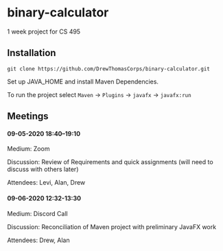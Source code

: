 # binary-calculator
1 week project for CS 495

## Installation
```git clone https://github.com/DrewThomasCorps/binary-calculator.git```

Set up JAVA_HOME and install Maven Dependencies.

To run the project select `Maven` -> `Plugins` -> `javafx` -> `javafx:run` 


## Meetings
#### 09-05-2020 18:40–19:10
  Medium: Zoom
  
  Discussion: Review of Requirements and quick assignments (will need to discuss with others later)
  
  Attendees: Levi, Alan, Drew

#### 09-06-2020 12:32-13:30
  Medium: Discord Call
  
  Discussion: Reconciliation of Maven project with preliminary JavaFX work
  
  Attendees: Drew, Alan

